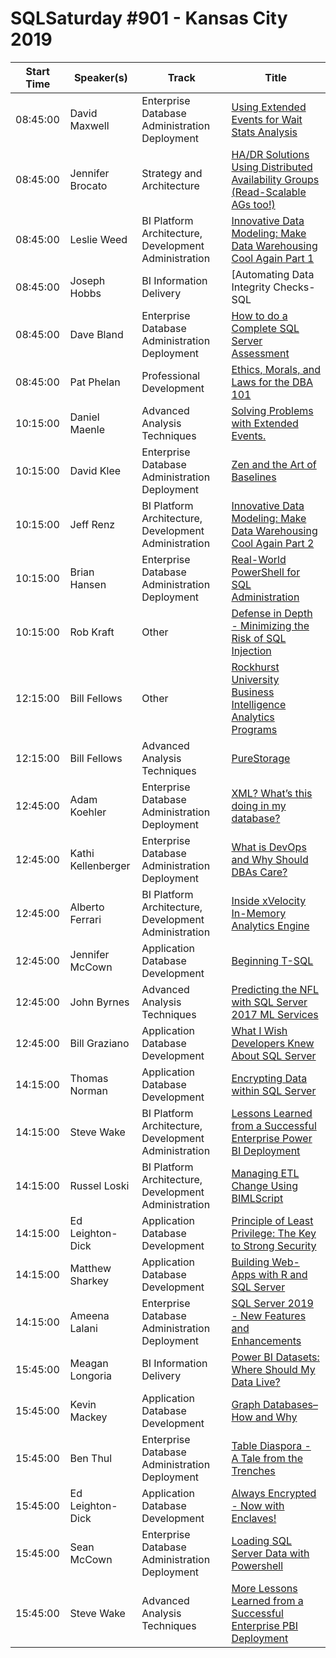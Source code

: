 # SQLSaturday #901 - Kansas City 2019
Start Time|Speaker(s)|Track|Title
---|---|---|---
08:45:00|David Maxwell|Enterprise Database Administration  Deployment|[Using Extended Events for Wait Stats Analysis](95257.md)
08:45:00|Jennifer Brocato|Strategy and Architecture|[HA/DR Solutions Using Distributed Availability Groups (Read-Scalable AGs too!)](95274.md)
08:45:00|Leslie Weed|BI Platform Architecture, Development  Administration|[Innovative Data Modeling: Make Data Warehousing Cool Again Part 1](95383.md)
08:45:00|Joseph Hobbs|BI Information Delivery|[Automating Data Integrity Checks- SQL | PBI | Flow](95732.md)
08:45:00|Dave Bland|Enterprise Database Administration  Deployment|[How to do a Complete SQL Server Assessment](96031.md)
08:45:00|Pat Phelan|Professional Development|[Ethics, Morals, and Laws for the DBA 101](96287.md)
10:15:00|Daniel Maenle|Advanced Analysis Techniques|[Solving Problems with Extended Events.](94726.md)
10:15:00|David Klee|Enterprise Database Administration  Deployment|[Zen and the Art of Baselines](95309.md)
10:15:00|Jeff Renz|BI Platform Architecture, Development  Administration|[Innovative Data Modeling: Make Data Warehousing Cool Again Part 2](95428.md)
10:15:00|Brian Hansen|Enterprise Database Administration  Deployment|[Real-World PowerShell for SQL Administration](95656.md)
10:15:00|Rob Kraft|Other|[Defense in Depth - Minimizing the Risk of SQL Injection](96251.md)
12:15:00|Bill Fellows|Other|[Rockhurst University Business Intelligence  Analytics Programs](98669.md)
12:15:00|Bill Fellows|Advanced Analysis Techniques|[PureStorage](98670.md)
12:45:00|Adam Koehler|Enterprise Database Administration  Deployment|[XML?  What’s this doing in my database?](94467.md)
12:45:00|Kathi Kellenberger|Enterprise Database Administration  Deployment|[What is DevOps and Why Should DBAs Care?](94914.md)
12:45:00|Alberto Ferrari|BI Platform Architecture, Development  Administration|[Inside xVelocity In-Memory Analytics Engine](96825.md)
12:45:00|Jennifer McCown|Application  Database Development|[Beginning T-SQL](96835.md)
12:45:00|John Byrnes|Advanced Analysis Techniques|[Predicting the NFL with SQL Server 2017 ML Services](96842.md)
12:45:00|Bill Graziano|Application  Database Development|[What I Wish Developers Knew About SQL Server](98657.md)
14:15:00|Thomas Norman|Application  Database Development|[Encrypting Data within SQL Server](95589.md)
14:15:00|Steve Wake|BI Platform Architecture, Development  Administration|[Lessons Learned from a Successful Enterprise Power BI Deployment](95965.md)
14:15:00|Russel Loski|BI Platform Architecture, Development  Administration|[Managing ETL Change Using BIMLScript](96029.md)
14:15:00|Ed Leighton-Dick|Application  Database Development|[Principle of Least Privilege: The Key to Strong Security](96291.md)
14:15:00|Matthew Sharkey|Application  Database Development|[Building Web-Apps with R and SQL Server](96826.md)
14:15:00|Ameena Lalani|Enterprise Database Administration  Deployment|[SQL Server 2019 - New Features and Enhancements](96918.md)
15:45:00|Meagan Longoria|BI Information Delivery|[Power BI Datasets: Where Should My Data Live?](94465.md)
15:45:00|Kevin Mackey|Application  Database Development|[Graph Databases–How and Why](95951.md)
15:45:00|Ben Thul|Enterprise Database Administration  Deployment|[Table Diaspora - A Tale from the Trenches](95997.md)
15:45:00|Ed Leighton-Dick|Application  Database Development|[Always Encrypted - Now with Enclaves!](96290.md)
15:45:00|Sean McCown|Enterprise Database Administration  Deployment|[Loading SQL Server Data with Powershell](96839.md)
15:45:00|Steve Wake|Advanced Analysis Techniques|[More Lessons Learned from a Successful Enterprise PBI Deployment](98684.md)
